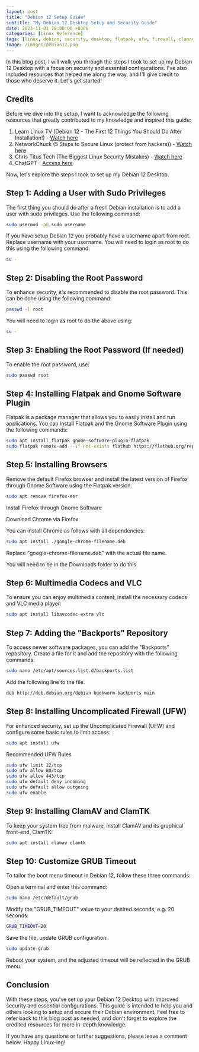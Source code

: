 ```yaml
---
layout: post
title: "Debian 12 Setup Guide"
subtitle: "My Debian 12 Desktop Setup and Security Guide"
date: 2023-11-01 18:00:00 +0300
categories: [Linux Reference]
tags: [linux, debian, security, desktop, flatpak, ufw, firewall, clamav]
image: /images/debian12.png
---
```



In this blog post, I will walk you through the steps I took to set up my Debian 12 Desktop with a focus on security and essential configurations. I've also included resources that helped me along the way, and I'll give credit to those who deserve it. Let's get started!

## Credits

Before we dive into the setup, I want to acknowledge the following resources that greatly contributed to my knowledge and inspired this guide:

1. Learn Linux TV (Debian 12 - The First 12 Things You Should Do After Installation!) - <a href="https://youtu.be/K72XJHurdUY" target="_blank">Watch here</a>
2. NetworkChuck (5 Steps to Secure Linux (protect from hackers)) - <a href="https://youtu.be/ZhMw53Ud2tY" target="_blank">Watch here</a>
3. Chris Titus Tech (The Biggest Linux Security Mistakes) - <a href="https://youtu.be/QxNsyrftJ8I" target="_blank">Watch here</a>
4. ChatGPT - <a href="https://chat.openai.com" target="_blank">Access here</a> 

Now, let's explore the steps I took to set up my Debian 12 Desktop.

## Step 1: Adding a User with Sudo Privileges

The first thing you should do after a fresh Debian installation is to add a user with sudo privileges. Use the following command:

```bash
sudo usermod -aG sudo username
```
If you have setup Debian 12 you probably have a username apart from root. Replace username with your username. You will need to login as root to do this using the following command.

```bash
su -
```

## Step 2: Disabling the Root Password

To enhance security, it's recommended to disable the root password. This can be done using the following command:

```bash
passwd -l root
```

You will need to login as root to do the above using:

```bash
su -
```

## Step 3: Enabling the Root Password (If needed)

To enable the root password, use:

```bash
sudo passwd root
```

## Step 4: Installing Flatpak and Gnome Software Plugin

Flatpak is a package manager that allows you to easily install and run applications. You can install Flatpak and the Gnome Software Plugin using the following commands:

```bash
sudo apt install flatpak gnome-software-plugin-flatpak
sudo flatpak remote-add --if-not-exists flathub https://flathub.org/repo/flathub.flatpakrepo
```

## Step 5: Installing Browsers

Remove the default Firefox browser and install the latest version of Firefox through Gnome Software using the Flatpak version. 

```bash
sudo apt remove firefox-esr
```
Install Firefox through Gnome Software

Download Chrome via Firefox

You can install Chrome as follows with all dependencies:

```bash
sudo apt install ./google-chrome-filename.deb
```

Replace "google-chrome-filename.deb" with the actual file name.

You will need to be in the Downloads folder to do this.

## Step 6: Multimedia Codecs and VLC

To ensure you can enjoy multimedia content, install the necessary codecs and VLC media player:

```bash
sudo apt install libavcodec-extra vlc
```

## Step 7: Adding the "Backports" Repository

To access newer software packages, you can add the "Backports" repository. Create a file for it and add the repository with the following commands:

```bash
sudo nano /etc/apt/sources.list.d/backports.list
```

Add the following line to the file.

```bash
deb http://deb.debian.org/debian bookworm-backports main
```

## Step 8: Installing Uncomplicated Firewall (UFW)

For enhanced security, set up the Uncomplicated Firewall (UFW) and configure some basic rules to limit access:

```bash
sudo apt install ufw
```
Recommended UFW Rules

```bash
sudo ufw limit 22/tcp
sudo ufw allow 80/tcp
sudo ufw allow 443/tcp
sudo ufw default deny incoming
sudo ufw default allow outgoing
sudo ufw enable
```

## Step 9: Installing ClamAV and ClamTK

To keep your system free from malware, install ClamAV and its graphical front-end, ClamTK:

```bash
sudo apt install clamav clamtk
```

## Step 10: Customize GRUB Timeout

To tailor the boot menu timeout in Debian 12, follow these three commands:

Open a terminal and enter this command:

```bash
sudo nano /etc/default/grub
```

Modify the "GRUB_TIMEOUT" value to your desired seconds, e.g. 20 seconds:

```bash
GRUB_TIMEOUT=20
```

Save the file, update GRUB configuration:

```bash
sudo update-grub
```

Reboot your system, and the adjusted timeout will be reflected in the GRUB menu.

## Conclusion

With these steps, you've set up your Debian 12 Desktop with improved security and essential configurations. This guide is intended to help you and others looking to setup and secure their Debian environment. Feel free to refer back to this blog post as needed, and don't forget to explore the credited resources for more in-depth knowledge.

If you have any questions or further suggestions, please leave a comment below. Happy Linux-ing!
